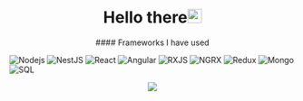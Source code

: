 # <h1 align="center">Hello there<img src="https://raw.githubusercontent.com/KarthikNayak024/KarthikNayak024/master/assets/wave.gif" alt="waving hand" width="25px"></h1>

<p align="center">
#### Frameworks I have used

![Nodejs](https://img.shields.io/badge/-node.js-000000?style=flat&logo=node.js)
![NestJS](https://img.shields.io/badge/-Nest-000000?style=flat&logo=Nest.js)
![React](https://img.shields.io/badge/-React-000000?style=flat&logo=React)
![Angular](https://img.shields.io/badge/-Angular-000000?style=flat&logo=Angular)
![RXJS](https://img.shields.io/badge/-RXJS-000000?style=flat&logo=RXJS)
![NGRX](https://img.shields.io/badge/-NGRX-000000?style=flat&logo=NGRX)
![Redux](https://img.shields.io/badge/-Redux-000000?style=flat&logo=redux)
![Mongo](https://img.shields.io/badge/-mongo-000000?style=flat&logo=mongodb)
![SQL](https://img.shields.io/badge/-SQL-000000?style=flat&logo=MySQL)
</p>

<p align="center">
  <img src="https://github-readme-stats.vercel.app/api?username=artix1500&show_icons=true&theme=dracula&include_all_commits=true&count_private=true">
</p>



